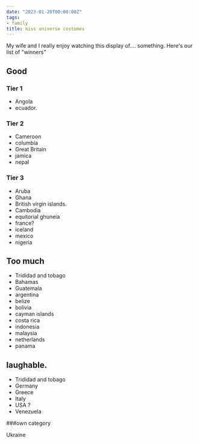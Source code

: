 ```yaml
---
date: "2023-01-20T00:00:00Z"
tags:
- family
title: miss universe costumes
---
```


My wife and I really enjoy watching this display of.... something.
Here's our list of "winners" 

## Good
### Tier 1
* Angola
* ecuador.

### Tier 2
* Cameroon
* columbia
* Great Britain
* jamica 
* nepal

### Tier 3
* Aruba
* Ghana
* British virgin islands.
* Cambodia
* equitorial ghuneia 
* france?
* iceland
* mexico
* nigeria

## Too much 
* Trididad and tobago
* Bahamas
* Guatemala
* argentina 
* belize
* bolivia
* cayman islands
* costa rica
* indonesia
* malaysia 
* netherlands
* panama

## laughable.
* Trididad and tobago
* Germany
* Greece
* Italy
* USA ? 
* Venezuela 

###own category

Ukraine

